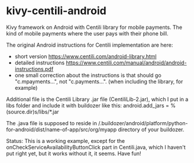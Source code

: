 kivy-centili-android
====================

Kivy framework on Android with Centili library for mobile payments.
The kind of mobile payments where the user pays with their phone bill.

The original Android instructions for Centili implementation are here: 
- short version https://www.centili.com/android-library.html
- detailed instructions https://www.centili.com/manual/android/android-instructions.pdf
- one small correction about the instructions is that should go "c.mpayments...", not "c.payments...". (when including the library, for example)

Additional file is the Centili Library .jar file (CentiliLib-2.jar), which I put in a libs folder and include it with buildozer like this:
android.add_jars = %(source.dir)s/libs/*.jar

The .java file is supposed to reside in /.buildozer/android/platform/python-for-android/dist/name-of-app/src/org/myapp directory of your buildozer.

Status:
This is a working example, except for the onCheckServiceAvailabilityButtonClick part in Centili.java, which I haven't put right yet, but it works without it, it seems. Have fun!
